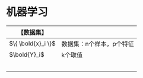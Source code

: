 # 机器学习

| 【数据集】         |                          |
| ------------------ | ------------------------ |
| $\{ \bold{x}_i \}$ | 数据集：n个样本，p个特征 |
| $\bold{Y}_i$       | k个取值                  |
|                    |                          |
|                    |                          |
|                    |                          |
|                    |                          |
|                    |                          |

